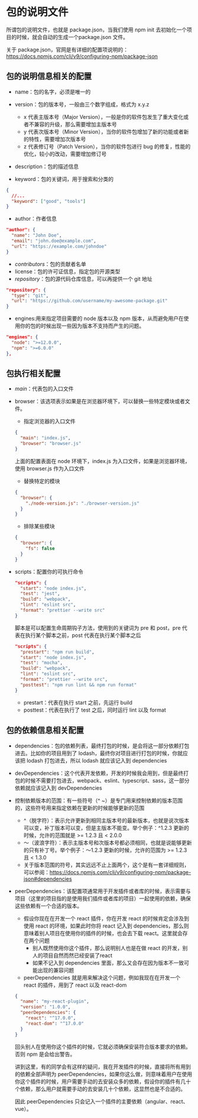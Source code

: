 # 包的说明文件

所谓包的说明文件，也就是 package.json，当我们使用 npm init 去初始化一个项目的时候，就会自动的生成一个package.json 文件。

关于 package.json，官网是有详细的配置项说明的：<https://docs.npmjs.com/cli/v9/configuring-npm/package-json>

## 包的说明信息相关的配置

- name：包的名字，必须是唯一的
- version：包的版本号，一般由三个数字组成，格式为 x.y.z
  - x 代表主版本号（Major Version），一般是你的软件包发生了重大变化或者不兼容的升级，那么需要增加主版本号
  - y 代表次版本号（Minor Version），当你的软件包增加了新的功能或者新的特性，需要增加次版本号
  - z 代表修订号（Patch Version），当你的软件包进行 bug 的修复，性能的优化，较小的改动，需要增加修订号

- description：包的描述信息
- keyword：包的关键词，用于搜索和分类的

```json
{
  //...
  "keyword": ["good", "tools"]
}
```

- author：作者信息

```json
"author": {
  "name": "John Doe",
  "email": "john.doe@example.com",
  "url": "https://example.com/johndoe"
}
```

- *contributors*：包的贡献者名单
- license：包的许可证信息，指定包的开源类型
- *repository*：包的源代码仓库信息，可以再提供一个 git 地址

```json
"repository": {
  "type": "git",
  "url": "https://github.com/username/my-awesome-package.git"
}
```

- engines:用来指定项目需要的 node 版本以及 npm 版本，从而避免用户在使用你的包的时候出现一些因为版本不支持而产生的问题。

```json
"engines": {
  "node": ">=12.0.0",
  "npm": ">=6.0.0"
},
```

## 包执行相关配置

- *main*：代表包的入口文件

- browser：该选项表示如果是在浏览器环境下，可以替换一些特定模块或者文件。

  - 指定浏览器的入口文件

  ```json
  {
    "main": "index.js",
    "browser": "browser.js"
  }
  ```

  上面的配置表面在 node 环境下，index.js 为入口文件，如果是浏览器环境，使用 browser.js 作为入口文件

  - 替换特定的模块

  ```json
  {
    "browser": {
      "./node-version.js": "./browser-version.js"
    }
  }
  ```

  - 排除某些模块

  ```json
  {
    "browser": {
      "fs": false
    }
  }
  ```

- scripts：配置你的可执行命令

  ```json
  "scripts": {
    "start": "node index.js",
    "test": "jest",
    "build": "webpack",
    "lint": "eslint src",
    "format": "prettier --write src"
  }
  ```

  脚本是可以配置生命周期钩子方法，使用到的关键词为 pre 和 post，pre 代表在执行某个脚本之前，post 代表在执行某个脚本之后

  ```json
  "scripts": {
    "prestart": "npm run build",
    "start": "node index.js",
    "test": "mocha",
    "build": "webpack",
    "lint": "eslint src",
    "format": "prettier --write src",
    "posttest": "npm run lint && npm run format"
  }
  ```

  - prestart：代表在执行 start 之前，先运行 build
  - posttest：代表在执行了 test 之后，同时运行 lint 以及 format

## 包的依赖信息相关配置

- dependencies：包的依赖列表，最终打包的时候，是会将这一部分依赖打包进去。比如你的项目用到了 lodash，最终你对项目进行打包的时候，你就应该把 lodash 打包进去，所以 lodash 就应该记入到 dependencies

- devDependencies：这个代表开发依赖，开发的时候我会用到，但是最终打包的时候不需要打包进去，webpack、eslint、typescript、sass，这一部分依赖就应该记入到 devDependencies

- 控制依赖版本的范围：有一些符号（^  ~）是专门用来控制依赖的版本范围的，这些符号用来指定依赖在更新的时候能够更新的范围

  - ^（脱字符）：表示允许更新到相同主版本号的最新版本，也就是说次版本可以变，补丁版本可以变，但是主版本不能变。举个例子：^1.2.3 更新的时候，允许的范围就是 >= 1.2.3 且 < 2.0.0
  - ～（波浪字符）：表示主版本号和次版本号都必须相同，也就是说能够更新的只有补丁号。举个例子：～1.2.3 更新的时候，允许的范围为 >= 1.2.3 且 < 1.3.0
  - 关于版本范围的符号，其实远远不止上面两个，这个是有一套详细规则，可以参阅：<https://docs.npmjs.com/cli/v9/configuring-npm/package-json#dependencies>

- peerDependencies：该配置项通常用于开发插件或者库的时候，表示需要与项目（这里的项目指的是使用我们插件或者库的项目）一起使用的依赖，确保这些依赖有一个合适的版本。

  - 假设你现在在开发一个 react 插件，你在开发 react 的时候肯定会涉及到使用 react 的环境，如果此时你将 react 记入到 dependencies，那么则意味着别人项目在使用你的插件的时候，也会去下载 react。这里就会存在两个问题
    - 别人既然使用你这个插件，那么说明别人也是在做 react 的开发，别人的项目自然而然已经安装了react
    - 如果不记入到 dependencies 里面，那么又会存在因为版本不一致可能出现的兼容问题
  - peerDependencies 就是用来解决这个问题，例如我现在在开发一个 react 的插件，用到了 react 以及 react-dom

  ```json
  {
    "name": "my-react-plugin",
    "version": "1.0.0",
    "peerDependencies": {
      "react": "^17.0.0",
      "react-dom": "^17.0.0"
    }
  }
  ```

  回头别人在使用你这个插件的时候，它就必须确保安装符合版本要求的依赖。否则 npm 是会给出警告。

  讲到这里，有的同学会有这样的疑问，我在开发插件的时候，直接将所有用到的依赖全部声明为 peerDependencies，如果你这么做，则意味着用户在使用你这个插件的时候，用户需要手动的去安装众多的依赖，假设你的插件有几十个依赖，那么用户就需要手动的去安装几十个依赖，这显然也是不合适的。

  因此 peerDependencies 只会记入一个插件的主要依赖（angular、react、vue）。
